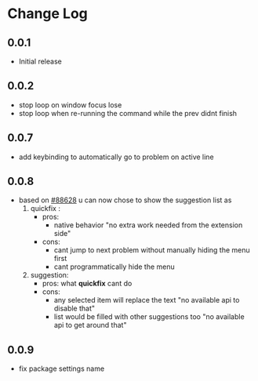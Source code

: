 # Change Log

## 0.0.1

- Initial release

## 0.0.2

- stop loop on window focus lose
- stop loop when re-running the command while the prev didnt finish

## 0.0.7

- add keybinding to automatically go to problem on active line

## 0.0.8

- based on [#88628](https://github.com/microsoft/vscode/issues/88628) u can now chose to show the suggestion list as
    1. quickfix :
        + pros:
            + native behavior "no extra work needed from the extension side"
        + cons:
            + cant jump to next problem without manually hiding the menu first
            + cant programmatically hide the menu
    2. suggestion:
        + pros: what **quickfix** cant do
        + cons:
            + any selected item will replace the text "no available api to disable that"
            + list would be filled with other suggestions too "no available api to get around that"

## 0.0.9

- fix package settings name
